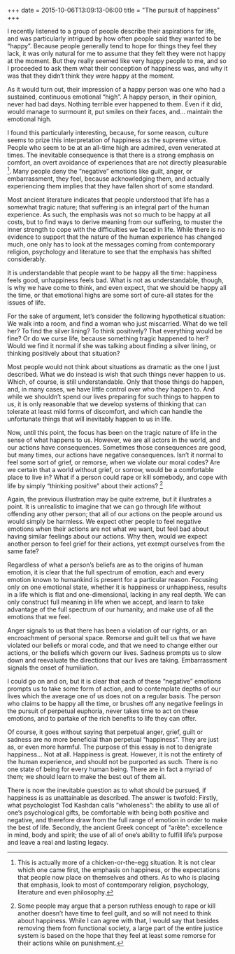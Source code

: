 +++
date = 2015-10-06T13:09:13-06:00
title = "The pursuit of happiness"
+++

I recently listened to a group of people describe their aspirations for life, and was particularly intrigued by how often people said they wanted to be “happy”. Because people generally tend to hope for things they feel they lack, it was only natural for me to assume that they felt they were not happy at the moment. But they really seemed like very happy people to me, and so I proceeded to ask them what their conception of happiness was, and why it was that they didn’t think they were happy at the moment.

As it would turn out, their impression of a happy person was one who had a sustained, continuous emotional “high”. A happy person, in their opinion, never had bad days. Nothing terrible ever happened to them. Even if it did, would manage to surmount it, put smiles on their faces, and… maintain the emotional high.

I found this particularly interesting, because, for some reason, culture seems to prize this interpretation of happiness as the supreme virtue. People who seem to be at an all-time high are admired, even venerated at times. The inevitable consequence is that there is a strong emphasis on comfort, an overt avoidance of experiences that are not directly pleasurable [^one]. Many people deny the “negative” emotions like guilt, anger, or embarrassment, they feel, because acknowledging them, and actually experiencing them implies that they have fallen short of some standard. 

Most ancient literature indicates that people understood that life has a somewhat tragic nature; that suffering is an integral part of the human experience. As such, the emphasis was not so much to be happy at all costs, but to find ways to derive meaning from our suffering, to muster the inner strength to cope with the difficulties we faced in life. While there is no evidence to support that the nature of the human experience has changed much, one only has to look at the messages coming from contemporary religion, psychology and literature to see that the emphasis has shifted considerably.

It is understandable that people want to be happy all the time: happiness feels good, unhappiness feels bad. What is not as understandable, though, is why we have come to think, and even expect, that we should be happy all the time, or that emotional highs are some sort of cure-all states for the issues of life.

For the sake of argument, let’s consider the following hypothetical situation: We walk into a room, and find a woman who just miscarried. What do we tell her? To find the silver lining? To think positively? That everything would be fine? Or do we curse life, because something tragic happened to her? Would we find it normal if she was talking about finding a silver lining, or thinking positively about that situation?

Most people would not think about situations as dramatic as the one I just described. What we do instead is wish that such things never happen to us. Which, of course, is still understandable. Only that those things do happen, and, in many cases, we have little control over who they happen to. And while we shouldn’t spend our lives preparing for such things to happen to us, it is only reasonable that we develop systems of thinking that can tolerate at least mild forms of discomfort, and which can handle the unfortunate things that will inevitably happen to us in life.

Now, until this point, the focus has been on the tragic nature of life in the sense of what happens to us. However, we are all actors in the world, and our actions have consequences. Sometimes those consequences are good, but many times, our actions have negative consequences. Isn’t it normal to feel some sort of grief, or remorse, when we violate our moral codes? Are we certain that a world without grief, or sorrow, would be a comfortable place to live in? What if a person could rape or kill somebody, and cope with life by simply “thinking positive” about their actions? [^two] 

Again, the previous illustration may be quite extreme, but it illustrates a point. It is unrealistic to imagine that we can go through life without offending any other person; that all of our actions on the people around us would simply be harmless. We expect other people to feel negative emotions when their actions are not what we want, but feel bad about having similar feelings about our actions. Why then, would we expect another person to feel grief for their actions, yet exempt ourselves from the same fate?

Regardless of what a person’s beliefs are as to the origins of human emotion, it is clear that the full spectrum of emotion, each and every emotion known to humankind is present for a particular reason. Focusing only on one emotional state, whether it is happiness or unhappiness, results in a life which is flat and one-dimensional, lacking in any real depth. We can only construct full meaning in life when we accept, and learn to take advantage of the full spectrum of our humanity, and make use of all the emotions that we feel.

Anger signals to us that there has been a violation of our rights, or an encroachment of personal space. Remorse and guilt tell us that we have violated our beliefs or moral code, and that we need to change either our actions, or the beliefs which govern our lives. Sadness prompts us to slow down and reevaluate the directions that our lives are taking. Embarrassment signals the onset of humiliation.

I could go on and on, but it is clear that each of these “negative” emotions prompts us to take some form of action, and to contemplate depths of our lives which the average one of us does not on a regular basis. The person who claims to be happy all the time, or brushes off any negative feelings in the pursuit of perpetual euphoria, never takes time to act on these emotions, and to partake of the rich benefits to life they can offer.

Of course, it goes without saying that perpetual anger, grief, guilt or sadness are no more beneficial than perpetual “happiness”. They are just as, or even more harmful. The purpose of this essay is not to denigrate happiness… Not at all. Happiness is great. However, it is not the entirety of the human experience, and should not be purported as such. There is no one state of being for every human being. There are in fact a myriad of them; we should learn to make the best out of them all.

There is now the inevitable question as to what should be pursued, if happiness is as unattainable as described. The answer is twofold: Firstly, what psychologist Tod Kashdan calls “wholeness”: the ability to use all of one’s psychological gifts, be comfortable with being both positive and negative, and therefore draw from the full range of emotion in order to make the best of life. Secondly, the ancient Greek concept of “arête”: excellence in mind, body and spirit; the use of all of one’s ability to fulfill life’s purpose and leave a real and lasting legacy.

[^one]: This is actually more of a chicken-or-the-egg situation. It is not clear which one came first, the emphasis on happiness, or the expectations that people now place on themselves and others. As to who is placing that emphasis, look to most of contemporary religion, psychology, literature and even philosophy.

[^two]: Some people may argue that a person ruthless enough to rape or kill another doesn’t have time to feel guilt, and so will not need to think about happiness. While I can agree with that, I would say that besides removing them from functional society, a large part of the entire justice system is based on the hope that they feel at least some remorse for their actions while on punishment.

